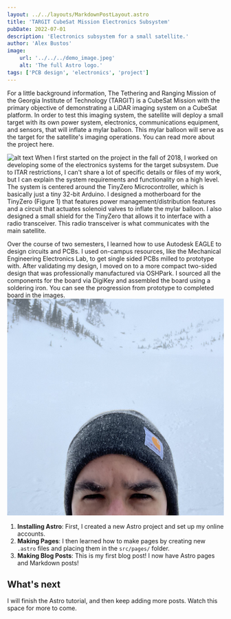 ```yaml
---
layout: ../../layouts/MarkdownPostLayout.astro
title: 'TARGIT CubeSat Mission Electronics Subsystem'
pubDate: 2022-07-01
description: 'Electronics subsystem for a small satellite.'
author: 'Alex Bustos'
image:
    url: '../../../demo_image.jpeg'
    alt: 'The full Astro logo.'
tags: ['PCB design', 'electronics', 'project']
---
```


For a little background information, The Tethering and Ranging Mission of the Georgia Institute of Technology (TARGIT) is a CubeSat Mission with the primary objective of demonstrating a LiDAR imaging system on a CubeSat platform. In order to test this imaging system, the satellite will deploy a small target with its own power system, electronics, communications equipment, and sensors, that will inflate a mylar balloon. This mylar balloon will serve as the target for the satellite's imaging operations. You can read more about the project here.

![alt text](../../../demo_image.jpeg 'title')
When I first started on the project in the fall of 2018, I worked on developing some of the electronics systems for the target subsystem. Due to ITAR restrictions, I can't share a lot of specific details or files of my work, but I can explain the system requirements and functionality on a high level. The system is centered around the TinyZero Microcontroller, which is basically just a tiny 32-bit Arduino. I designed a motherboard for the TinyZero (Figure 1) that features power management/distribution features and a circuit that actuates solenoid valves to inflate the mylar balloon. I also designed a small shield for the TinyZero that allows it to interface with a radio transceiver. This radio transceiver is what communicates with the main satellite.

Over the course of two semesters, I learned how to use Autodesk EAGLE to design circuits and PCBs. I used on-campus resources, like the Mechanical Engineering Electronics Lab, to get single sided PCBs milled to prototype with. After validating my design, I moved on to a more compact two-sided design that was professionally manufactured via OSHPark. I sourced all the components for the board via DigiKey and assembled the board using a soldering iron. You can see the progression from prototype to completed board in the images.
![alt text](../../../public/demo_image.jpeg 'title')

1. **Installing Astro**: First, I created a new Astro project and set up my online accounts.
2. **Making Pages**: I then learned how to make pages by creating new `.astro` files and placing them in the `src/pages/` folder.
3. **Making Blog Posts**: This is my first blog post! I now have Astro pages and Markdown posts!

## What's next

I will finish the Astro tutorial, and then keep adding more posts. Watch this space for more to come.
